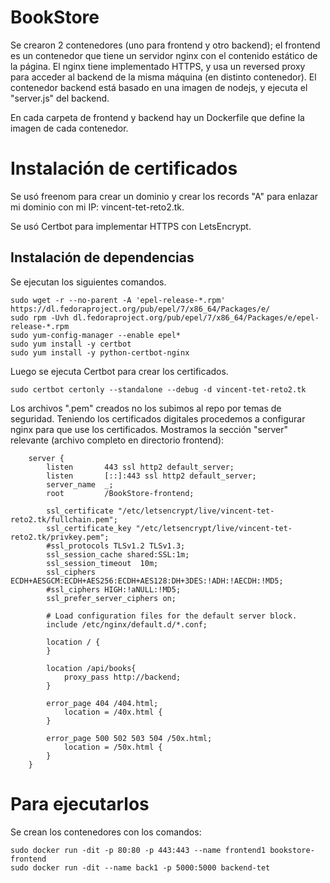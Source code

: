 # BookStore

Se crearon 2 contenedores (uno para frontend y otro backend); el frontend es un contenedor que tiene un servidor nginx con el contenido estático de la página. El nginx tiene implementado HTTPS, y usa un reversed proxy para acceder al backend de la misma máquina (en distinto contenedor). El contenedor backend está basado en una imagen de nodejs, y ejecuta el "server.js" del backend.

En cada carpeta de frontend y backend hay un Dockerfile que define la imagen de cada contenedor.

# Instalación de certificados

Se usó freenom para crear un dominio y crear los records "A" para enlazar mi dominio con mi IP: vincent-tet-reto2.tk.

Se usó Certbot para implementar HTTPS con LetsEncrypt.

## Instalación de dependencias

Se ejecutan los siguientes comandos.

```
sudo wget -r --no-parent -A 'epel-release-*.rpm' https://dl.fedoraproject.org/pub/epel/7/x86_64/Packages/e/
sudo rpm -Uvh dl.fedoraproject.org/pub/epel/7/x86_64/Packages/e/epel-release-*.rpm
sudo yum-config-manager --enable epel*
sudo yum install -y certbot 
sudo yum install -y python-certbot-nginx
```

Luego se ejecuta Certbot para crear los certificados.

```
sudo certbot certonly --standalone --debug -d vincent-tet-reto2.tk
```

Los archivos ".pem" creados no los subimos al repo por temas de seguridad. Teniendo los certificados digitales procedemos a configurar nginx para que use los certificados. Mostramos la sección "server" relevante (archivo completo en directorio frontend):

```
    server {
        listen       443 ssl http2 default_server;
        listen       [::]:443 ssl http2 default_server;
        server_name  _;
        root         /BookStore-frontend;

        ssl_certificate "/etc/letsencrypt/live/vincent-tet-reto2.tk/fullchain.pem";
        ssl_certificate_key "/etc/letsencrypt/live/vincent-tet-reto2.tk/privkey.pem";
        #ssl_protocols TLSv1.2 TLSv1.3;
        ssl_session_cache shared:SSL:1m;
        ssl_session_timeout  10m;
        ssl_ciphers ECDH+AESGCM:ECDH+AES256:ECDH+AES128:DH+3DES:!ADH:!AECDH:!MD5;
        #ssl_ciphers HIGH:!aNULL:!MD5;
        ssl_prefer_server_ciphers on;

        # Load configuration files for the default server block.
        include /etc/nginx/default.d/*.conf;

        location / {
        }

        location /api/books{
            proxy_pass http://backend;
        }

        error_page 404 /404.html;
            location = /40x.html {
        }

        error_page 500 502 503 504 /50x.html;
            location = /50x.html {
        }
    }
```

# Para ejecutarlos

Se crean los contenedores con los comandos:

```
sudo docker run -dit -p 80:80 -p 443:443 --name frontend1 bookstore-frontend
sudo docker run -dit --name back1 -p 5000:5000 backend-tet
```
